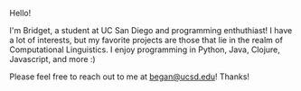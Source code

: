Hello! 

I'm Bridget, a student at UC San Diego and programming enthuthiast! I have a lot of interests, but my favorite projects are those that lie in the realm of Computational Linguistics. I enjoy programming in Python, Java, Clojure, Javascript, and more :) 

Please feel free to reach out to me at began@ucsd.edu! Thanks!
